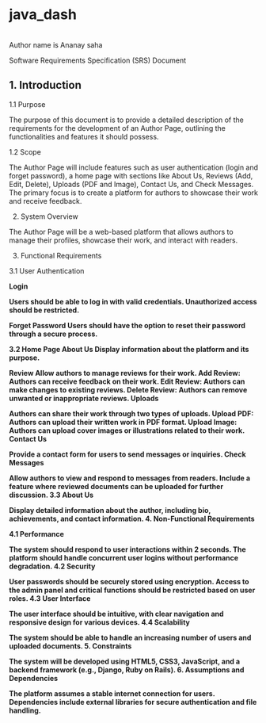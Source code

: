 # java_dash
<br> Author name is Ananay saha <br>

Software Requirements Specification (SRS) Document

## 1. Introduction

1.1 Purpose

The purpose of this document is to provide a detailed description of the requirements for the development of an Author Page, outlining the functionalities and features it should possess.

1.2 Scope

The Author Page will include features such as user authentication (login and forget password), a home page with sections like About Us, Reviews (Add, Edit, Delete), Uploads (PDF and Image), Contact Us, and Check Messages. The primary focus is to create a platform for authors to showcase their work and receive feedback.

2. System Overview

The Author Page will be a web-based platform that allows authors to manage their profiles, showcase their work, and interact with readers.

3. Functional Requirements

3.1 User Authentication

<b>Login<b>

Users should be able to log in with valid credentials.
Unauthorized access should be restricted.

Forget Password
Users should have the option to reset their password through a secure process.

3.2 Home Page
About Us
Display information about the platform and its purpose.

Review
Allow authors to manage reviews for their work.
Add Review: Authors can receive feedback on their work.
Edit Review: Authors can make changes to existing reviews.
Delete Review: Authors can remove unwanted or inappropriate reviews.
Uploads

Authors can share their work through two types of uploads.
Upload PDF: Authors can upload their written work in PDF format.
Upload Image: Authors can upload cover images or illustrations related to their work.
Contact Us

Provide a contact form for users to send messages or inquiries.
Check Messages

Allow authors to view and respond to messages from readers.
Include a feature where reviewed documents can be uploaded for further discussion.
3.3 About Us

Display detailed information about the author, including bio, achievements, and contact information.
4. Non-Functional Requirements

4.1 Performance

The system should respond to user interactions within 2 seconds.
The platform should handle concurrent user logins without performance degradation.
4.2 Security

User passwords should be securely stored using encryption.
Access to the admin panel and critical functions should be restricted based on user roles.
4.3 User Interface

The user interface should be intuitive, with clear navigation and responsive design for various devices.
4.4 Scalability

The system should be able to handle an increasing number of users and uploaded documents.
5. Constraints

The system will be developed using HTML5, CSS3, JavaScript, and a backend framework (e.g., Django, Ruby on Rails).
6. Assumptions and Dependencies

The platform assumes a stable internet connection for users.
Dependencies include external libraries for secure authentication and file handling.
